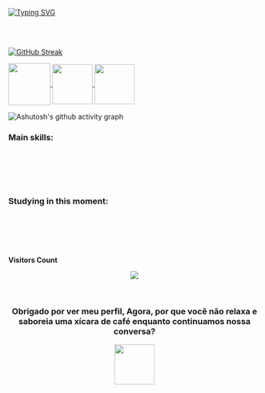 [![Typing SVG](https://readme-typing-svg.herokuapp.com?font=Fira+Code&weight=300&size=50&duration=4000&pause=1000&color=0000ff&center=true&vCenter=true&random=false&width=1000&lines=Olá%2CMe+Chamo+João+Vitor;Tenho+23+anos;Faço+Engenharia+de+Software;Moro+no+Paraná/Brasil;Seja+Bem-Vindo+ao+meu+perfil)](https://git.io/typing-svg)

<br>
<br>

<div align="left">
  
[![GitHub Streak](https://github-readme-streak-stats.herokuapp.com?user=JvMazzolli&theme=transparent&locale=pt_BR&date_format=n%2Fj%5B%2FY%5D&card_width=900)](https://git.io/streak-stats)

</div>

<div align="left"> 
<a href="https://instagram.com/joaovitormazzolli/" target="_blank">
<img align="center" height="84" width="84" src="https://github.com/carolbarbosa101/carolbarbosa101/assets/44561610/88a3dd4d-f85e-4141-af09-a2667d81df5b">
</a>

<a href="mailto:cmp.1a.joaomazzollivitor78@gmail.com">
<img align="center"  height="80" width="80" src="https://github.com/carolbarbosa101/carolbarbosa101/assets/44561610/2856fdde-3200-4398-8290-a0e45d3a35a0">
</a>


<a  href="https://www.linkedin.com/in/joao-vitor-mazzolli-929a74237/" target=_blank>
<img align="center"  height="80" width="80" src="https://github.com/carolbarbosa101/carolbarbosa101/assets/44561610/bc26a6f8-f0d3-4f15-82e1-55680c48f269">
</a>

</div>

<div align="left" >
   
![Ashutosh's github activity graph](https://ssr-contributions-svg.vercel.app/_/JvMazzolli?chart=3dbar&gap=0.6&scale=2&flatten=2&animation=wave&animation_duration=1&animation_delay=0.05&animation_amplitude=20&animation_frequency=0.5&animation_wave_center=10_0&format=svg&weeks=30&theme=pink) 

</div>

### Main skills:

<br>
<br>
<br>
<br> 

### Studying in this moment: 
  
<br>
<br>
<br>
<br>

<p align="centre"><b>Visitors Count</b></p> 
  
<p align="center"><img align="center" src="https://visit-counter.vercel.app/counter.png?page=https%3A%2F%2Fgithub.com%2FJvMazzolli&s=50&c=db006a&bg=00000000&no=7&ff=digi&tb=Visits%3A++&ta=" /></p> 
<br>
</div>

<div align="center">
<h3> Obrigado por ver meu perfil, Agora, por que você não relaxa e saboreia uma xícara de café enquanto continuamos nossa conversa?
</h3>
<a href="https://www.instagram.com/joaovitormazzolli/" target="_blank">
<img align="center" height="80" width="80" src="https://github.com/carolbarbosa101/carolbarbosa101/assets/44561610/40af04fc-bc9e-4581-80ee-30124cb5d17d">
</a>
</div>
<br>
<br> 
